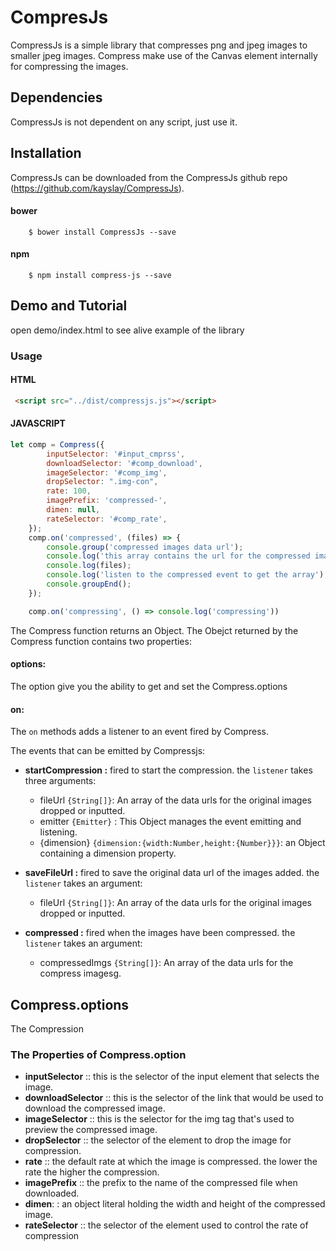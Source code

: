 
# CompresJs

CompressJs is a simple library that compresses png and jpeg images to smaller jpeg images. Compress make use of the Canvas element internally for 
compressing the images. 


## Dependencies
CompressJs is not dependent on any script, just use it.

## Installation
CompressJs can be downloaded from the CompressJs github repo (https://github.com/kayslay/CompressJs).

#### bower

        $ bower install CompressJs --save

#### npm

        $ npm install compress-js --save
      

## Demo and Tutorial
open demo/index.html to see alive example of the library

### Usage

#### HTML

 ```html
  <script src="../dist/compressjs.js"></script>
 ```
#### JAVASCRIPT

```javascript
let comp = Compress({
		inputSelector: '#input_cmprss',
		downloadSelector: '#comp_download',
		imageSelector: '#comp_img',
		dropSelector: ".img-con",
		rate: 100,
		imagePrefix: 'compressed-',
		dimen: null,
		rateSelector: '#comp_rate',
	});
	comp.on('compressed', (files) => {
		console.group('compressed images data url');
		console.log('this array contains the url for the compressed images');
		console.log(files);
		console.log('listen to the compressed event to get the array');
		console.groupEnd();
	});

	comp.on('compressing', () => console.log('compressing'))

```
The Compress function returns an Object. The Obejct returned by the Compress function contains two properties:
#### options: 
The option give you the ability to get and set the Compress.options

#### on:
The `on`  methods adds a listener to an event fired by Compress.

The events that can be emitted by Compressjs:
- **startCompression :** fired to start the compression. the `listener` takes three arguments:

    - fileUrl `{String[]}`: An array of the data urls for the original images dropped or inputted.
    - emitter `{Emitter}` : This Object manages the event emitting and listening.
    - {dimension} `{dimension:{width:Number,height:{Number}}}`: an Object containing a dimension property.
    
- **saveFileUrl :** fired to save the original data url of the images added. the `listener` takes an argument:

    - fileUrl `{String[]}`: An array of the data urls for the original images dropped or inputted.
- **compressed :** fired when the images have been compressed. the `listener` takes an argument:
    - compressedImgs `{String[]}`: An array of the data urls for the compress imagesg.



## Compress.options

The Compression

### The Properties of Compress.option

 - **inputSelector** :: this is the selector of the input element that selects the image.
 - **downloadSelector** :: this is the selector of the link that would be used to download the compressed image.
 - **imageSelector** :: this is the selector for the img tag that's used to preview the compressed image.
 - **dropSelector** :: the selector of the element to drop the image for compression.
 - **rate** :: the default rate at which the image is compressed. the lower the rate the higher the compression.
 - **imagePrefix** :: the prefix to the name of the compressed file when downloaded.
 - **dimen**: : an object literal holding the width and height of the compressed image.
 - **rateSelector** :: the selector of the element used to control the rate of compression
